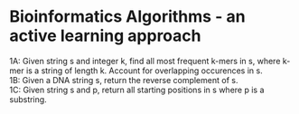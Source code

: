 # Bioinformatics Algorithms - an active learning approach
1A: Given string s and integer k, find all most frequent k-mers in s, where k-mer is a string of length k. Account for overlapping occurences in s. \
1B: Given a DNA string s, return the reverse complement of s. \
1C: Given string s and p, return all starting positions in s where p is a substring.
